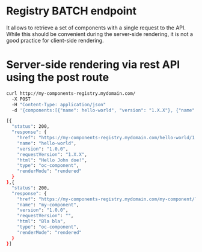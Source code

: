 Registry BATCH endpoint
=======================

It allows to retrieve a set of components with a single request to the API. While this should be convenient during the server-side rendering, it is not a good practice for client-side rendering.

# Server-side rendering via rest API using the post route

```sh
curl http://my-components-registry.mydomain.com/
  -X POST
  -H "Content-Type: application/json"
  -d '{components:[{"name": hello-world", "version": "1.X.X"}, {"name": "my-component", "parameters": { "something": 2345 }}]}'

[{
  "status": 200,
  "response": {
    "href": "https://my-components-registry.mydomain.com/hello-world/1.X.X",
    "name": "hello-world",
    "version": "1.0.0",
    "requestVersion": "1.X.X",
    "html": "Hello John doe!",
    "type": "oc-component",
    "renderMode": "rendered"
  }
},{
  "status": 200,
  "response": {
    "href": "https://my-components-registry.mydomain.com/my-component/?something=2345",
    "name": "my-component",
    "version": "1.0.0",
    "requestVersion": "",
    "html": "Bla bla",
    "type": "oc-component",
    "renderMode": "rendered"
  }
}]
```
